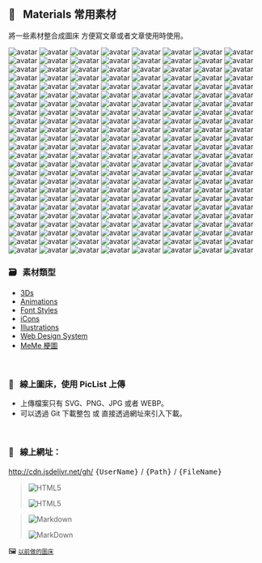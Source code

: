                               
## :art: &nbsp; Materials 常用素材
  將一些素材整合成圖床         方便寫文章或者文章使用時使用。

<img src="https://api.dicebear.com/6.x/lorelei/svg?seed=Nicholas&randomizeIds=true&backgroundType=gradientLinear,solid&backgroundColor=7a7427,5e580b,d21f2b,ff636f,transparent&backgroundRotation=-276&translateX=17&translateY=3&rotate=175&scale=78&radius=4&size=88" alt="avatar"/>  <img src="https://api.dicebear.com/6.x/lorelei/svg?seed=Nella&randomizeIds=true&backgroundType=gradientLinear,solid&backgroundColor=2c9e4f,006e1f,ee8573,ffaa98,transparent&backgroundRotation=34&translateX=-10&translateY=15&rotate=89&scale=159&radius=4&size=88" alt="avatar"/>  <img src="https://api.dicebear.com/6.x/lorelei/svg?seed=Gregorio&randomizeIds=true&backgroundType=gradientLinear,solid&backgroundColor=103c4a,305c6a,9ba49a,848d83,transparent&backgroundRotation=35&translateX=-7&translateY=-12&rotate=325&scale=133&radius=4&size=88" alt="avatar"/>  <img src="https://api.dicebear.com/6.x/lorelei/svg?seed=Harsh&randomizeIds=true&backgroundType=gradientLinear,solid&backgroundColor=ffc6ac,ce957b,eb2563,ee2866,transparent&backgroundRotation=335&translateX=13&translateY=-7&rotate=267&scale=138&radius=4&size=88" alt="avatar"/>  <img src="https://api.dicebear.com/6.x/lorelei/svg?seed=Sandro&randomizeIds=true&backgroundType=gradientLinear,solid&backgroundColor=4a39d7,4c3bd9,95e14f,a0ec5a,transparent&backgroundRotation=152&translateX=17&translateY=-15&rotate=90&scale=125&radius=4&size=88" alt="avatar"/>  <img src="https://api.dicebear.com/6.x/lorelei/svg?seed=Ivan&randomizeIds=true&backgroundType=gradientLinear,solid&backgroundColor=9ce3ba,8dd4ab,b7c994,879964,transparent&backgroundRotation=-100&translateX=15&translateY=5&rotate=256&scale=176&radius=4&size=88" alt="avatar"/>  <img src="https://api.dicebear.com/6.x/lorelei/svg?seed=Becky&randomizeIds=true&backgroundType=gradientLinear,solid&backgroundColor=e45047,ff8980,81dcaa,9af5c3,transparent&backgroundRotation=126&translateX=8&translateY=-5&rotate=68&scale=151&radius=4&size=88" alt="avatar"/>  <img src="https://api.dicebear.com/6.x/lorelei/svg?seed=Becky&randomizeIds=true&backgroundType=gradientLinear,solid&backgroundColor=e0d0ac,fffff2,3033b7,00007f,transparent&backgroundRotation=-306&translateX=7&translateY=-21&rotate=204&scale=189&radius=4&size=88" alt="avatar"/>  <img src="https://api.dicebear.com/6.x/lorelei/svg?seed=Colleen&randomizeIds=true&backgroundType=gradientLinear,solid&backgroundColor=3bd0fa,19aed8,21e9c7,3affe0,transparent&backgroundRotation=107&translateX=16&translateY=16&rotate=255&scale=108&radius=4&size=88" alt="avatar"/>  <img src="https://api.dicebear.com/6.x/lorelei/svg?seed=Ece&randomizeIds=true&backgroundType=gradientLinear,solid&backgroundColor=28932d,1e8923,8325b8,b153e6,transparent&backgroundRotation=-233&translateX=10&translateY=-22&rotate=101&scale=154&radius=4&size=88" alt="avatar"/>  <img src="https://api.dicebear.com/6.x/lorelei/svg?seed=Paul-Gerhard&randomizeIds=true&backgroundType=gradientLinear,solid&backgroundColor=7401a2,921fc0,8225ce,b457ff,transparent&backgroundRotation=214&translateX=13&translateY=20&rotate=295&scale=72&radius=4&size=88" alt="avatar"/>  <img src="https://api.dicebear.com/6.x/lorelei/svg?seed=Rasmus&randomizeIds=true&backgroundType=gradientLinear,solid&backgroundColor=972d5b,d66c9a,f22a83,e51d76,transparent&backgroundRotation=-132&translateX=-2&translateY=-6&rotate=210&scale=139&radius=4&size=88" alt="avatar"/>  <img src="https://api.dicebear.com/6.x/lorelei/svg?seed=Ester&randomizeIds=true&backgroundType=gradientLinear,solid&backgroundColor=21bea0,3fdcbe,a376fb,d0a3ff,transparent&backgroundRotation=331&translateX=-19&translateY=-3&rotate=347&scale=73&radius=4&size=88" alt="avatar"/>  <img src="https://api.dicebear.com/6.x/lorelei/svg?seed=Jairo&randomizeIds=true&backgroundType=gradientLinear,solid&backgroundColor=e3068e,d80083,259eee,3db6ff,transparent&backgroundRotation=54&translateX=16&translateY=12&rotate=283&scale=186&radius=4&size=88" alt="avatar"/>  <img src="https://api.dicebear.com/6.x/lorelei/svg?seed=آوین&randomizeIds=true&backgroundType=gradientLinear,solid&backgroundColor=7ee6c9,b3fffe,cafcb3,93c57c,transparent&backgroundRotation=-258&translateX=15&translateY=-16&rotate=176&scale=146&radius=4&size=88" alt="avatar"/>  <img src="https://api.dicebear.com/6.x/lorelei/svg?seed=Tony&randomizeIds=true&backgroundType=gradientLinear,solid&backgroundColor=180e50,010039,54361f,6e5039,transparent&backgroundRotation=-107&translateX=-11&translateY=14&rotate=334&scale=155&radius=4&size=88" alt="avatar"/>  <img src="https://api.dicebear.com/6.x/lorelei/svg?seed=Sandro&randomizeIds=true&backgroundType=gradientLinear,solid&backgroundColor=b8e6e0,f6ffff,45eeec,13bcba,transparent&backgroundRotation=86&translateX=-4&translateY=-5&rotate=188&scale=122&radius=4&size=88" alt="avatar"/>  <img src="https://api.dicebear.com/6.x/lorelei/svg?seed=Claudilene&randomizeIds=true&backgroundType=gradientLinear,solid&backgroundColor=219d17,4eca44,5c297c,824fa2,transparent&backgroundRotation=297&translateX=12&translateY=-18&rotate=150&scale=92&radius=4&size=88" alt="avatar"/>  <img src="https://api.dicebear.com/6.x/lorelei/svg?seed=Martin&randomizeIds=true&backgroundType=gradientLinear,solid&backgroundColor=89bfed,c6fcff,a6705e,ca9482,transparent&backgroundRotation=-330&translateX=21&translateY=-17&rotate=283&scale=171&radius=4&size=88" alt="avatar"/>  <img src="https://api.dicebear.com/6.x/lorelei/svg?seed=Lorena&randomizeIds=true&backgroundType=gradientLinear,solid&backgroundColor=18aa17,17a916,5e96f2,9cd4ff,transparent&backgroundRotation=-198&translateX=20&translateY=-12&rotate=247&scale=95&radius=4&size=88" alt="avatar"/>  <img src="https://api.dicebear.com/6.x/lorelei/svg?seed=Ivan&randomizeIds=true&backgroundType=gradientLinear,solid&backgroundColor=e0dead,eeecbb,8820ae,720a98,transparent&backgroundRotation=141&translateX=-22&translateY=-3&rotate=319&scale=83&radius=4&size=88" alt="avatar"/>  <img src="https://api.dicebear.com/6.x/lorelei/svg?seed=Marvin&randomizeIds=true&backgroundType=gradientLinear,solid&backgroundColor=2b43b5,172fa1,7b19ab,b856e8,transparent&backgroundRotation=302&translateX=19&translateY=-11&rotate=140&scale=62&radius=4&size=88" alt="avatar"/>  <img src="https://api.dicebear.com/6.x/lorelei/svg?seed=Luna&randomizeIds=true&backgroundType=gradientLinear,solid&backgroundColor=8565ca,ae8ef3,647b9c,445b7c,transparent&backgroundRotation=127&translateX=0&translateY=4&rotate=152&scale=190&radius=4&size=88" alt="avatar"/>  <img src="https://api.dicebear.com/6.x/lorelei/svg?seed=Rasmus&randomizeIds=true&backgroundType=gradientLinear,solid&backgroundColor=3934ed,7974ff,41b364,239546,transparent&backgroundRotation=255&translateX=-5&translateY=-7&rotate=75&scale=166&radius=4&size=88" alt="avatar"/>  <img src="https://api.dicebear.com/6.x/personas/svg?seed=Sarah&randomizeIds=true&backgroundType=gradientLinear,solid&backgroundColor=85ae6a,5e8743,332533,4e404e,transparent&backgroundRotation=-249&translateX=10&translateY=8&rotate=159&scale=154&radius=4&size=88" alt="avatar"/>  <img src="https://api.dicebear.com/6.x/personas/svg?seed=Noelia&randomizeIds=true&backgroundType=gradientLinear,solid&backgroundColor=7ebb58,adea87,62e41e,b1ff6d,transparent&backgroundRotation=-34&translateX=-10&translateY=15&rotate=270&scale=96&radius=4&size=88" alt="avatar"/>  <img src="https://api.dicebear.com/6.x/personas/svg?seed=Arvin&randomizeIds=true&backgroundType=gradientLinear,solid&backgroundColor=9dc6ca,7ba4a8,6b3d59,855773,transparent&backgroundRotation=346&translateX=-8&translateY=-8&rotate=320&scale=178&radius=4&size=88" alt="avatar"/>  <img src="https://api.dicebear.com/6.x/personas/svg?seed=Martin&randomizeIds=true&backgroundType=gradientLinear,solid&backgroundColor=de2695,ff6bda,1540f4,4e79ff,transparent&backgroundRotation=-160&translateX=-4&translateY=10&rotate=68&scale=134&radius=4&size=88" alt="avatar"/>  <img src="https://api.dicebear.com/6.x/personas/svg?seed=Becky&randomizeIds=true&backgroundType=gradientLinear,solid&backgroundColor=d593c4,d896c7,879794,bfcfcc,transparent&backgroundRotation=310&translateX=18&translateY=-5&rotate=305&scale=132&radius=4&size=88" alt="avatar"/>  <img src="https://api.dicebear.com/6.x/personas/svg?seed=Ömür&randomizeIds=true&backgroundType=gradientLinear,solid&backgroundColor=669727,adde6e,720e79,7a1681,transparent&backgroundRotation=-149&translateX=10&translateY=-22&rotate=314&scale=166&radius=4&size=88" alt="avatar"/>  <img src="https://api.dicebear.com/6.x/personas/svg?seed=Claudilene&randomizeIds=true&backgroundType=gradientLinear,solid&backgroundColor=6e6324,655a1b,59906d,71a885,transparent&backgroundRotation=33&translateX=15&translateY=-12&rotate=291&scale=96&radius=4&size=88" alt="avatar"/>  <img src="https://api.dicebear.com/6.x/personas/svg?seed=Jimi&randomizeIds=true&backgroundType=gradientLinear,solid&backgroundColor=8cc9cc,92cfd2,ec4fcd,b91c9a,transparent&backgroundRotation=35&translateX=-4&translateY=-3&rotate=145&scale=101&radius=4&size=88" alt="avatar"/>  <img src="https://api.dicebear.com/6.x/personas/svg?seed=Robin&randomizeIds=true&backgroundType=gradientLinear,solid&backgroundColor=5ebea1,3e9e81,1fef09,03d300,transparent&backgroundRotation=-203&translateX=6&translateY=18&rotate=180&scale=68&radius=4&size=88" alt="avatar"/>  <img src="https://api.dicebear.com/6.x/personas/svg?seed=آرسین&randomizeIds=true&backgroundType=gradientLinear,solid&backgroundColor=befd6d,ffffb0,9d17eb,e761ff,transparent&backgroundRotation=3&translateX=-13&translateY=4&rotate=246&scale=84&radius=4&size=88" alt="avatar"/>  <img src="https://api.dicebear.com/6.x/personas/svg?seed=Sarah&randomizeIds=true&backgroundType=gradientLinear,solid&backgroundColor=55daad,a8ffff,ed832c,d16710,transparent&backgroundRotation=-294&translateX=-4&translateY=5&rotate=21&scale=174&radius=4&size=88" alt="avatar"/>  <img src="https://api.dicebear.com/6.x/personas/svg?seed=Zlata&randomizeIds=true&backgroundType=gradientLinear,solid&backgroundColor=6011b1,280079,bbe4a1,e5ffcb,transparent&backgroundRotation=-274&translateX=7&translateY=-12&rotate=259&scale=124&radius=4&size=88" alt="avatar"/>  <img src="https://api.dicebear.com/6.x/personas/svg?seed=Jairo&randomizeIds=true&backgroundType=gradientLinear,solid&backgroundColor=5bbeaf,46a99a,6cabe9,3b7ab8,transparent&backgroundRotation=-131&translateX=5&translateY=14&rotate=159&scale=160&radius=4&size=88" alt="avatar"/>  <img src="https://api.dicebear.com/6.x/personas/svg?seed=Dylan&randomizeIds=true&backgroundType=gradientLinear,solid&backgroundColor=776f1a,aba34e,d5cf03,d7d105,transparent&backgroundRotation=93&translateX=-2&translateY=16&rotate=160&scale=61&radius=4&size=88" alt="avatar"/>  <img src="https://api.dicebear.com/6.x/personas/svg?seed=Olga&randomizeIds=true&backgroundType=gradientLinear,solid&backgroundColor=4e0fad,8d4eec,d8fa7f,dfff86,transparent&backgroundRotation=65&translateX=3&translateY=-15&rotate=203&scale=163&radius=4&size=88" alt="avatar"/>  <img src="https://api.dicebear.com/6.x/personas/svg?seed=آوین&randomizeIds=true&backgroundType=gradientLinear,solid&backgroundColor=b6d739,81a204,56b20a,5ab60e,transparent&backgroundRotation=-33&translateX=-12&translateY=21&rotate=328&scale=150&radius=4&size=88" alt="avatar"/>  <img src="https://api.dicebear.com/6.x/personas/svg?seed=Paul-Gerhard&randomizeIds=true&backgroundType=gradientLinear,solid&backgroundColor=a2210b,b83721,2b7740,327e47,transparent&backgroundRotation=240&translateX=-14&translateY=18&rotate=303&scale=151&radius=4&size=88" alt="avatar"/>  <img src="https://api.dicebear.com/6.x/personas/svg?seed=Martin&randomizeIds=true&backgroundType=gradientLinear,solid&backgroundColor=5baf4f,338727,5abaf1,52b2e9,transparent&backgroundRotation=16&translateX=-14&translateY=3&rotate=114&scale=89&radius=4&size=88" alt="avatar"/>  <img src="https://api.dicebear.com/6.x/personas/svg?seed=Lorena&randomizeIds=true&backgroundType=gradientLinear,solid&backgroundColor=c9d696,e3f0b0,7a3706,ce8b5a,transparent&backgroundRotation=-90&translateX=-1&translateY=-22&rotate=196&scale=110&radius=4&size=88" alt="avatar"/>  <img src="https://api.dicebear.com/6.x/personas/svg?seed=آوین&randomizeIds=true&backgroundType=gradientLinear,solid&backgroundColor=48414f,7a7381,564c05,372d00,transparent&backgroundRotation=-203&translateX=11&translateY=-3&rotate=161&scale=82&radius=4&size=88" alt="avatar"/>  <img src="https://api.dicebear.com/6.x/personas/svg?seed=Olga&randomizeIds=true&backgroundType=gradientLinear,solid&backgroundColor=b79da4,d8bec5,b260ff,9543e2,transparent&backgroundRotation=-360&translateX=1&translateY=-6&rotate=333&scale=71&radius=4&size=88" alt="avatar"/>  <img src="https://api.dicebear.com/6.x/personas/svg?seed=Sarah&randomizeIds=true&backgroundType=gradientLinear,solid&backgroundColor=f2b020,ffff72,dc1636,ff6484,transparent&backgroundRotation=137&translateX=21&translateY=3&rotate=353&scale=143&radius=4&size=88" alt="avatar"/>  <img src="https://api.dicebear.com/6.x/personas/svg?seed=Lucia&randomizeIds=true&backgroundType=gradientLinear,solid&backgroundColor=72fa51,73fb52,63aa52,73ba62,transparent&backgroundRotation=276&translateX=-12&translateY=-14&rotate=247&scale=171&radius=4&size=88" alt="avatar"/>  <img src="https://api.dicebear.com/6.x/personas/svg?seed=Lorena&randomizeIds=true&backgroundType=gradientLinear,solid&backgroundColor=7e3ac8,9955e3,169c0c,3bc131,transparent&backgroundRotation=-242&translateX=-7&translateY=-6&rotate=92&scale=117&radius=4&size=88" alt="avatar"/>  <img src="https://api.dicebear.com/6.x/pixel-art-neutral/svg?seed=Amelia&randomizeIds=true&backgroundType=gradientLinear,solid&backgroundColor=d00e21,ac0000,b501fe,8800d1,transparent&backgroundRotation=124&translateX=-6&translateY=-17&rotate=132&scale=106&radius=4&size=88" alt="avatar"/>  <img src="https://api.dicebear.com/6.x/pixel-art-neutral/svg?seed=Zlata&randomizeIds=true&backgroundType=gradientLinear,solid&backgroundColor=f33d47,ca141e,aeadb3,7b7a80,transparent&backgroundRotation=-80&translateX=21&translateY=-11&rotate=329&scale=75&radius=4&size=88" alt="avatar"/>  <img src="https://api.dicebear.com/6.x/pixel-art-neutral/svg?seed=Robin&randomizeIds=true&backgroundType=gradientLinear,solid&backgroundColor=874119,d9936b,62faba,6bffc3,transparent&backgroundRotation=-120&translateX=-17&translateY=-9&rotate=219&scale=133&radius=4&size=88" alt="avatar"/>  <img src="https://api.dicebear.com/6.x/pixel-art-neutral/svg?seed=Milla&randomizeIds=true&backgroundType=gradientLinear,solid&backgroundColor=3e3917,8f8a68,e517db,f92bef,transparent&backgroundRotation=-180&translateX=-2&translateY=-21&rotate=39&scale=82&radius=4&size=88" alt="avatar"/>  <img src="https://api.dicebear.com/6.x/pixel-art-neutral/svg?seed=Ece&randomizeIds=true&backgroundType=gradientLinear,solid&backgroundColor=8741a8,a963ca,e49542,f1a24f,transparent&backgroundRotation=58&translateX=-16&translateY=15&rotate=155&scale=184&radius=4&size=88" alt="avatar"/>  <img src="https://api.dicebear.com/6.x/pixel-art-neutral/svg?seed=Arvin&randomizeIds=true&backgroundType=gradientLinear,solid&backgroundColor=5d4e28,6b5c36,7c45ac,491279,transparent&backgroundRotation=181&translateX=-5&translateY=-3&rotate=241&scale=77&radius=4&size=88" alt="avatar"/>  <img src="https://api.dicebear.com/6.x/pixel-art-neutral/svg?seed=Harsh&randomizeIds=true&backgroundType=gradientLinear,solid&backgroundColor=82a788,bce1c2,e07b12,ffcb62,transparent&backgroundRotation=-206&translateX=-10&translateY=-10&rotate=289&scale=181&radius=4&size=88" alt="avatar"/>  <img src="https://api.dicebear.com/6.x/pixel-art-neutral/svg?seed=Noelia&randomizeIds=true&backgroundType=gradientLinear,solid&backgroundColor=72373e,3f040b,dd02a1,d00094,transparent&backgroundRotation=-254&translateX=-9&translateY=6&rotate=301&scale=107&radius=4&size=88" alt="avatar"/>  <img src="https://api.dicebear.com/6.x/pixel-art-neutral/svg?seed=Penny&randomizeIds=true&backgroundType=gradientLinear,solid&backgroundColor=5b4855,3a2734,57788b,3b5c6f,transparent&backgroundRotation=101&translateX=6&translateY=-4&rotate=306&scale=175&radius=4&size=88" alt="avatar"/>  <img src="https://api.dicebear.com/6.x/pixel-art-neutral/svg?seed=Nicholas&randomizeIds=true&backgroundType=gradientLinear,solid&backgroundColor=1ce429,64ff71,837ebc,d8d3ff,transparent&backgroundRotation=-183&translateX=1&translateY=-14&rotate=244&scale=93&radius=4&size=88" alt="avatar"/>  <img src="https://api.dicebear.com/6.x/pixel-art-neutral/svg?seed=Ursina&randomizeIds=true&backgroundType=gradientLinear,solid&backgroundColor=75ac45,bbf28b,bf4133,ae3022,transparent&backgroundRotation=145&translateX=14&translateY=-21&rotate=4&scale=136&radius=4&size=88" alt="avatar"/>  <img src="https://api.dicebear.com/6.x/pixel-art-neutral/svg?seed=Nina&randomizeIds=true&backgroundType=gradientLinear,solid&backgroundColor=7cc111,8bd020,884145,a65f63,transparent&backgroundRotation=252&translateX=11&translateY=-19&rotate=353&scale=175&radius=4&size=88" alt="avatar"/>  <img src="https://api.dicebear.com/6.x/pixel-art-neutral/svg?seed=Luna&randomizeIds=true&backgroundType=gradientLinear,solid&backgroundColor=5650bc,8d87f3,b2a0f6,9886dc,transparent&backgroundRotation=259&translateX=14&translateY=17&rotate=174&scale=88&radius=4&size=88" alt="avatar"/>  <img src="https://api.dicebear.com/6.x/pixel-art-neutral/svg?seed=آوین&randomizeIds=true&backgroundType=gradientLinear,solid&backgroundColor=b90fe6,c41af1,2cf84e,02ce24,transparent&backgroundRotation=-37&translateX=-19&translateY=-5&rotate=57&scale=190&radius=4&size=88" alt="avatar"/>  <img src="https://api.dicebear.com/6.x/pixel-art-neutral/svg?seed=Finn&randomizeIds=true&backgroundType=gradientLinear,solid&backgroundColor=b3e77c,83b74c,b6377b,e869ad,transparent&backgroundRotation=60&translateX=12&translateY=21&rotate=19&scale=162&radius=4&size=88" alt="avatar"/>  <img src="https://api.dicebear.com/6.x/pixel-art-neutral/svg?seed=Sai&randomizeIds=true&backgroundType=gradientLinear,solid&backgroundColor=2a5b04,2e5f08,40fb4b,68ff73,transparent&backgroundRotation=-107&translateX=11&translateY=18&rotate=301&scale=171&radius=4&size=88" alt="avatar"/>  <img src="https://api.dicebear.com/6.x/pixel-art-neutral/svg?seed=Nicholas&randomizeIds=true&backgroundType=gradientLinear,solid&backgroundColor=a6b2b1,b1bdbc,d3abf7,fff5ff,transparent&backgroundRotation=27&translateX=-11&translateY=19&rotate=345&scale=106&radius=4&size=88" alt="avatar"/>  <img src="https://api.dicebear.com/6.x/pixel-art-neutral/svg?seed=Viljami&randomizeIds=true&backgroundType=gradientLinear,solid&backgroundColor=dc120e,ff403c,39ac7c,57ca9a,transparent&backgroundRotation=91&translateX=-11&translateY=16&rotate=143&scale=189&radius=4&size=88" alt="avatar"/>  <img src="https://api.dicebear.com/6.x/pixel-art-neutral/svg?seed=Salomé&randomizeIds=true&backgroundType=gradientLinear,solid&backgroundColor=b71211,fc5756,cbd6f2,d7e2fe,transparent&backgroundRotation=135&translateX=-12&translateY=10&rotate=350&scale=191&radius=4&size=88" alt="avatar"/>  <img src="https://api.dicebear.com/6.x/pixel-art-neutral/svg?seed=Dylan&randomizeIds=true&backgroundType=gradientLinear,solid&backgroundColor=df9207,d78a00,980b9a,d245d4,transparent&backgroundRotation=-198&translateX=-21&translateY=16&rotate=283&scale=106&radius=4&size=88" alt="avatar"/>  <img src="https://api.dicebear.com/6.x/pixel-art-neutral/svg?seed=Salomé&randomizeIds=true&backgroundType=gradientLinear,solid&backgroundColor=33cf24,009c00,4dc6d3,a4ffff,transparent&backgroundRotation=331&translateX=19&translateY=-17&rotate=312&scale=173&radius=4&size=88" alt="avatar"/>  <img src="https://api.dicebear.com/6.x/pixel-art-neutral/svg?seed=Sandro&randomizeIds=true&backgroundType=gradientLinear,solid&backgroundColor=804cbd,5c2899,6f209d,c071ee,transparent&backgroundRotation=338&translateX=3&translateY=19&rotate=353&scale=176&radius=4&size=88" alt="avatar"/>  <img src="https://api.dicebear.com/6.x/pixel-art-neutral/svg?seed=Luna&randomizeIds=true&backgroundType=gradientLinear,solid&backgroundColor=730df3,4800c8,335453,2c4d4c,transparent&backgroundRotation=-223&translateX=-14&translateY=7&rotate=357&scale=181&radius=4&size=88" alt="avatar"/>  <img src="https://api.dicebear.com/6.x/pixel-art-neutral/svg?seed=Jimi&randomizeIds=true&backgroundType=gradientLinear,solid&backgroundColor=586de4,6378ef,35a97d,6bdfb3,transparent&backgroundRotation=251&translateX=11&translateY=0&rotate=193&scale=70&radius=4&size=88" alt="avatar"/>  <img src="https://api.dicebear.com/6.x/personas/svg?seed=Grimaldo&randomizeIds=true&backgroundType=gradientLinear,solid&backgroundColor=c14d53,dd696f,cbd7f3,feffff,transparent&backgroundRotation=185&translateX=-9&translateY=-1&rotate=283&scale=92&radius=4&size=88" alt="avatar"/>  <img src="https://api.dicebear.com/6.x/personas/svg?seed=Ester&randomizeIds=true&backgroundType=gradientLinear,solid&backgroundColor=644829,b29677,e1a65f,fff1aa,transparent&backgroundRotation=102&translateX=-5&translateY=-10&rotate=106&scale=93&radius=4&size=88" alt="avatar"/>  <img src="https://api.dicebear.com/6.x/personas/svg?seed=Robin&randomizeIds=true&backgroundType=gradientLinear,solid&backgroundColor=3f25ed,957bff,864d14,a86f36,transparent&backgroundRotation=236&translateX=-16&translateY=6&rotate=353&scale=107&radius=4&size=88" alt="avatar"/>  <img src="https://api.dicebear.com/6.x/personas/svg?seed=Sandro&randomizeIds=true&backgroundType=gradientLinear,solid&backgroundColor=e2d25b,ebdb64,5ac2c1,2a9291,transparent&backgroundRotation=266&translateX=10&translateY=1&rotate=246&scale=115&radius=4&size=88" alt="avatar"/>  <img src="https://api.dicebear.com/6.x/personas/svg?seed=Harsh&randomizeIds=true&backgroundType=gradientLinear,solid&backgroundColor=89b253,bde687,4dc3cd,45bbc5,transparent&backgroundRotation=-86&translateX=7&translateY=2&rotate=106&scale=170&radius=4&size=88" alt="avatar"/>  <img src="https://api.dicebear.com/6.x/personas/svg?seed=Martin&randomizeIds=true&backgroundType=gradientLinear,solid&backgroundColor=dafa98,e2ffa0,c7e06e,cbe472,transparent&backgroundRotation=-245&translateX=-20&translateY=-14&rotate=294&scale=139&radius=4&size=88" alt="avatar"/>  <img src="https://api.dicebear.com/6.x/personas/svg?seed=Sai&randomizeIds=true&backgroundType=gradientLinear,solid&backgroundColor=edec4d,bdbc1d,b2e401,e1ff30,transparent&backgroundRotation=94&translateX=-7&translateY=-19&rotate=37&scale=141&radius=4&size=88" alt="avatar"/>  <img src="https://api.dicebear.com/6.x/personas/svg?seed=Gregorio&randomizeIds=true&backgroundType=gradientLinear,solid&backgroundColor=c5ed44,fbff7a,e43969,ff6b9b,transparent&backgroundRotation=-172&translateX=-16&translateY=-11&rotate=335&scale=164&radius=4&size=88" alt="avatar"/>  <img src="https://api.dicebear.com/6.x/personas/svg?seed=Ömür&randomizeIds=true&backgroundType=gradientLinear,solid&backgroundColor=b58329,865400,4a738f,2a536f,transparent&backgroundRotation=-276&translateX=-21&translateY=-13&rotate=311&scale=168&radius=4&size=88" alt="avatar"/>  <img src="https://api.dicebear.com/6.x/personas/svg?seed=آوین&randomizeIds=true&backgroundType=gradientLinear,solid&backgroundColor=cb3bb7,b727a3,e9db29,eee02e,transparent&backgroundRotation=316&translateX=-2&translateY=-10&rotate=160&scale=102&radius=4&size=88" alt="avatar"/>  <img src="https://api.dicebear.com/6.x/personas/svg?seed=Sai&randomizeIds=true&backgroundType=gradientLinear,solid&backgroundColor=9677a6,9879a8,e63faf,ff75e5,transparent&backgroundRotation=-226&translateX=16&translateY=21&rotate=16&scale=163&radius=4&size=88" alt="avatar"/>  <img src="https://api.dicebear.com/6.x/personas/svg?seed=Rasmus&randomizeIds=true&backgroundType=gradientLinear,solid&backgroundColor=41c0e4,1695b9,57761e,809f47,transparent&backgroundRotation=-251&translateX=21&translateY=8&rotate=345&scale=174&radius=4&size=88" alt="avatar"/>  <img src="https://api.dicebear.com/6.x/personas/svg?seed=Grimaldo&randomizeIds=true&backgroundType=gradientLinear,solid&backgroundColor=867eab,8c84b1,ce94f6,9f65c7,transparent&backgroundRotation=-346&translateX=-6&translateY=17&rotate=355&scale=105&radius=4&size=88" alt="avatar"/>  <img src="https://api.dicebear.com/6.x/personas/svg?seed=Salomé&randomizeIds=true&backgroundType=gradientLinear,solid&backgroundColor=462e92,563ea2,d739f5,ff73ff,transparent&backgroundRotation=108&translateX=19&translateY=9&rotate=262&scale=70&radius=4&size=88" alt="avatar"/>  <img src="https://api.dicebear.com/6.x/personas/svg?seed=Ester&randomizeIds=true&backgroundType=gradientLinear,solid&backgroundColor=5ef4ca,9cffff,68b03e,aef684,transparent&backgroundRotation=-160&translateX=16&translateY=4&rotate=166&scale=89&radius=4&size=88" alt="avatar"/>  <img src="https://api.dicebear.com/6.x/personas/svg?seed=Claudilene&randomizeIds=true&backgroundType=gradientLinear,solid&backgroundColor=aed4a4,a6cc9c,415dc8,0e2a95,transparent&backgroundRotation=-11&translateX=-1&translateY=-12&rotate=51&scale=87&radius=4&size=88" alt="avatar"/>  <img src="https://api.dicebear.com/6.x/personas/svg?seed=Ursina&randomizeIds=true&backgroundType=gradientLinear,solid&backgroundColor=75162a,4b0000,a9a206,f9f256,transparent&backgroundRotation=37&translateX=19&translateY=2&rotate=357&scale=133&radius=4&size=88" alt="avatar"/>  <img src="https://api.dicebear.com/6.x/personas/svg?seed=Becky&randomizeIds=true&backgroundType=gradientLinear,solid&backgroundColor=3b3321,140c00,62f9bc,38cf92,transparent&backgroundRotation=-81&translateX=6&translateY=-22&rotate=174&scale=137&radius=4&size=88" alt="avatar"/>  <img src="https://api.dicebear.com/6.x/personas/svg?seed=آوین&randomizeIds=true&backgroundType=gradientLinear,solid&backgroundColor=a1752d,9c7028,e751a6,ff83d8,transparent&backgroundRotation=38&translateX=14&translateY=-10&rotate=154&scale=127&radius=4&size=88" alt="avatar"/>  <img src="https://api.dicebear.com/6.x/personas/svg?seed=Ivan&randomizeIds=true&backgroundType=gradientLinear,solid&backgroundColor=2a8889,79d7d8,e6404b,ed4752,transparent&backgroundRotation=-207&translateX=-17&translateY=-2&rotate=64&scale=86&radius=4&size=88" alt="avatar"/>  <img src="https://api.dicebear.com/6.x/personas/svg?seed=Nicholas&randomizeIds=true&backgroundType=gradientLinear,solid&backgroundColor=340660,21004d,33f16f,46ff82,transparent&backgroundRotation=-302&translateX=3&translateY=15&rotate=286&scale=148&radius=4&size=88" alt="avatar"/>  <img src="https://api.dicebear.com/6.x/personas/svg?seed=Zlata&randomizeIds=true&backgroundType=gradientLinear,solid&backgroundColor=b6484f,e3757c,27a026,31aa30,transparent&backgroundRotation=327&translateX=17&translateY=18&rotate=203&scale=121&radius=4&size=88" alt="avatar"/>  <img src="https://api.dicebear.com/6.x/personas/svg?seed=Nicholas&randomizeIds=true&backgroundType=gradientLinear,solid&backgroundColor=72469d,bc90e7,6f45f7,7a50ff,transparent&backgroundRotation=6&translateX=-11&translateY=2&rotate=47&scale=84&radius=4&size=88" alt="avatar"/>  <img src="https://api.dicebear.com/6.x/personas/svg?seed=Nicholas&randomizeIds=true&backgroundType=gradientLinear,solid&backgroundColor=5a6891,9caad3,5dff4b,47e935,transparent&backgroundRotation=115&translateX=-18&translateY=10&rotate=41&scale=72&radius=4&size=88" alt="avatar"/>  <img src="https://api.dicebear.com/6.x/shapes/svg?seed=Ursina&randomizeIds=true&backgroundType=gradientLinear,solid&backgroundColor=4a3aa0,8575db,883fb9,530a84,transparent&backgroundRotation=133&translateX=12&translateY=5&rotate=23&scale=198&radius=4&size=88" alt="avatar"/>  <img src="https://api.dicebear.com/6.x/shapes/svg?seed=آوین&randomizeIds=true&backgroundType=gradientLinear,solid&backgroundColor=7fce88,58a761,660189,730e96,transparent&backgroundRotation=-336&translateX=20&translateY=14&rotate=94&scale=69&radius=4&size=88" alt="avatar"/>  <img src="https://api.dicebear.com/6.x/shapes/svg?seed=Martin&randomizeIds=true&backgroundType=gradientLinear,solid&backgroundColor=12d66a,26ea7e,d70563,b40040,transparent&backgroundRotation=266&translateX=16&translateY=18&rotate=187&scale=190&radius=4&size=88" alt="avatar"/>  <img src="https://api.dicebear.com/6.x/shapes/svg?seed=Sarah&randomizeIds=true&backgroundType=gradientLinear,solid&backgroundColor=ddbe43,b19217,997c49,c8ab78,transparent&backgroundRotation=-309&translateX=16&translateY=-2&rotate=201&scale=184&radius=4&size=88" alt="avatar"/>  <img src="https://api.dicebear.com/6.x/shapes/svg?seed=Sarah&randomizeIds=true&backgroundType=gradientLinear,solid&backgroundColor=779a49,729544,9f235d,790037,transparent&backgroundRotation=-347&translateX=-2&translateY=8&rotate=271&scale=143&radius=4&size=88" alt="avatar"/>  <img src="https://api.dicebear.com/6.x/shapes/svg?seed=Robin&randomizeIds=true&backgroundType=gradientLinear,solid&backgroundColor=b5a519,b6a61a,11ade9,5efaff,transparent&backgroundRotation=322&translateX=21&translateY=-17&rotate=243&scale=88&radius=4&size=88" alt="avatar"/>  <img src="https://api.dicebear.com/6.x/shapes/svg?seed=Harsh&randomizeIds=true&backgroundType=gradientLinear,solid&backgroundColor=9d2201,700000,674ae1,ae91ff,transparent&backgroundRotation=-5&translateX=-18&translateY=16&rotate=114&scale=72&radius=4&size=88" alt="avatar"/>  <img src="https://api.dicebear.com/6.x/shapes/svg?seed=Ömür&randomizeIds=true&backgroundType=gradientLinear,solid&backgroundColor=52bacc,359daf,547007,809c33,transparent&backgroundRotation=-202&translateX=-17&translateY=0&rotate=291&scale=88&radius=4&size=88" alt="avatar"/>  <img src="https://api.dicebear.com/6.x/shapes/svg?seed=Gregorio&randomizeIds=true&backgroundType=gradientLinear,solid&backgroundColor=39efba,75fff6,1e7eb8,65c5ff,transparent&backgroundRotation=74&translateX=2&translateY=19&rotate=5&scale=80&radius=4&size=88" alt="avatar"/>  <img src="https://api.dicebear.com/6.x/shapes/svg?seed=Lorena&randomizeIds=true&backgroundType=gradientLinear,solid&backgroundColor=77dfc0,a7fff0,b9d5b0,fefff5,transparent&backgroundRotation=-323&translateX=-22&translateY=-19&rotate=29&scale=147&radius=4&size=88" alt="avatar"/>  <img src="https://api.dicebear.com/6.x/shapes/svg?seed=Harsh&randomizeIds=true&backgroundType=gradientLinear,solid&backgroundColor=cc1a06,ff6a56,ac94bb,ebd3fa,transparent&backgroundRotation=0&translateX=19&translateY=2&rotate=295&scale=70&radius=4&size=88" alt="avatar"/>  <img src="https://api.dicebear.com/6.x/shapes/svg?seed=Sean&randomizeIds=true&backgroundType=gradientLinear,solid&backgroundColor=3c5cfb,0d2dcc,fbf339,d2ca10,transparent&backgroundRotation=-306&translateX=7&translateY=-2&rotate=236&scale=94&radius=4&size=88" alt="avatar"/>  <img src="https://api.dicebear.com/6.x/shapes/svg?seed=Ece&randomizeIds=true&backgroundType=gradientLinear,solid&backgroundColor=ea010a,ff3f48,7f6fa4,8575aa,transparent&backgroundRotation=-177&translateX=0&translateY=-6&rotate=89&scale=156&radius=4&size=88" alt="avatar"/>  <img src="https://api.dicebear.com/6.x/shapes/svg?seed=Ece&randomizeIds=true&backgroundType=gradientLinear,solid&backgroundColor=7595b1,b4d4f0,3c2328,6e555a,transparent&backgroundRotation=52&translateX=8&translateY=12&rotate=49&scale=99&radius=4&size=88" alt="avatar"/>  <img src="https://api.dicebear.com/6.x/shapes/svg?seed=Lucia&randomizeIds=true&backgroundType=gradientLinear,solid&backgroundColor=4a9a84,70c0aa,b48c86,c19993,transparent&backgroundRotation=-119&translateX=-1&translateY=19&rotate=243&scale=91&radius=4&size=88" alt="avatar"/>  <img src="https://api.dicebear.com/6.x/shapes/svg?seed=Colleen&randomizeIds=true&backgroundType=gradientLinear,solid&backgroundColor=b73121,9a1404,bafa1d,f7ff5a,transparent&backgroundRotation=-212&translateX=-17&translateY=8&rotate=263&scale=63&radius=4&size=88" alt="avatar"/>  <img src="https://api.dicebear.com/6.x/shapes/svg?seed=Ester&randomizeIds=true&backgroundType=gradientLinear,solid&backgroundColor=dfb607,e3ba0b,905681,8e547f,transparent&backgroundRotation=254&translateX=20&translateY=13&rotate=81&scale=133&radius=4&size=88" alt="avatar"/>  <img src="https://api.dicebear.com/6.x/shapes/svg?seed=José&randomizeIds=true&backgroundType=gradientLinear,solid&backgroundColor=d4b244,a28012,4d956b,9ae2b8,transparent&backgroundRotation=82&translateX=-20&translateY=20&rotate=84&scale=186&radius=4&size=88" alt="avatar"/>  <img src="https://api.dicebear.com/6.x/shapes/svg?seed=Sandro&randomizeIds=true&backgroundType=gradientLinear,solid&backgroundColor=dc7422,ff9947,e1f4c8,fffff8,transparent&backgroundRotation=79&translateX=4&translateY=-7&rotate=242&scale=88&radius=4&size=88" alt="avatar"/>  <img src="https://api.dicebear.com/6.x/shapes/svg?seed=Viljami&randomizeIds=true&backgroundType=gradientLinear,solid&backgroundColor=d60d58,ff59a4,6afb4e,34c518,transparent&backgroundRotation=-163&translateX=-8&translateY=-11&rotate=259&scale=164&radius=4&size=88" alt="avatar"/>  <img src="https://api.dicebear.com/6.x/shapes/svg?seed=Harsh&randomizeIds=true&backgroundType=gradientLinear,solid&backgroundColor=10597a,1f6889,21b6ed,24b9f0,transparent&backgroundRotation=326&translateX=-7&translateY=18&rotate=240&scale=95&radius=4&size=88" alt="avatar"/>  <img src="https://api.dicebear.com/6.x/shapes/svg?seed=Gregorio&randomizeIds=true&backgroundType=gradientLinear,solid&backgroundColor=92e0a7,6dbb82,c90a4f,b10037,transparent&backgroundRotation=6&translateX=20&translateY=-11&rotate=28&scale=69&radius=4&size=88" alt="avatar"/>  <img src="https://api.dicebear.com/6.x/shapes/svg?seed=Salomé&randomizeIds=true&backgroundType=gradientLinear,solid&backgroundColor=975e42,af765a,2c5dfe,3c6dff,transparent&backgroundRotation=-58&translateX=-15&translateY=8&rotate=351&scale=167&radius=4&size=88" alt="avatar"/>  <img src="https://api.dicebear.com/6.x/shapes/svg?seed=José&randomizeIds=true&backgroundType=gradientLinear,solid&backgroundColor=ada74f,8d872f,485142,586152,transparent&backgroundRotation=218&translateX=-21&translateY=-18&rotate=130&scale=183&radius=4&size=88" alt="avatar"/>  <img src="https://api.dicebear.com/6.x/pixel-art-neutral/svg?seed=Finn&randomizeIds=true&backgroundType=gradientLinear,solid&backgroundColor=380388,3d088d,86a895,dafce9,transparent&backgroundRotation=63&translateX=7&translateY=-7&rotate=95&scale=162&radius=4&size=88" alt="avatar"/>  <img src="https://api.dicebear.com/6.x/pixel-art-neutral/svg?seed=Robin&randomizeIds=true&backgroundType=gradientLinear,solid&backgroundColor=b4ae27,918b04,e697e9,ffbbff,transparent&backgroundRotation=-292&translateX=-12&translateY=13&rotate=340&scale=190&radius=4&size=88" alt="avatar"/>  <img src="https://api.dicebear.com/6.x/pixel-art-neutral/svg?seed=Nella&randomizeIds=true&backgroundType=gradientLinear,solid&backgroundColor=3bb0c8,037890,af42d1,f78aff,transparent&backgroundRotation=-345&translateX=-20&translateY=-22&rotate=237&scale=109&radius=4&size=88" alt="avatar"/>  <img src="https://api.dicebear.com/6.x/pixel-art-neutral/svg?seed=Mila&randomizeIds=true&backgroundType=gradientLinear,solid&backgroundColor=9baa3a,bbca5a,8922e1,7a13d2,transparent&backgroundRotation=-163&translateX=-2&translateY=-10&rotate=316&scale=63&radius=4&size=88" alt="avatar"/>  <img src="https://api.dicebear.com/6.x/pixel-art-neutral/svg?seed=Arvin&randomizeIds=true&backgroundType=gradientLinear,solid&backgroundColor=6c6fec,8b8eff,39a4da,39a4da,transparent&backgroundRotation=179&translateX=-17&translateY=-2&rotate=178&scale=137&radius=4&size=88" alt="avatar"/>  <img src="https://api.dicebear.com/6.x/pixel-art-neutral/svg?seed=Sarah&randomizeIds=true&backgroundType=gradientLinear,solid&backgroundColor=460a8e,6024a8,5c9233,3d7314,transparent&backgroundRotation=250&translateX=-1&translateY=-1&rotate=228&scale=116&radius=4&size=88" alt="avatar"/>  <img src="https://api.dicebear.com/6.x/pixel-art-neutral/svg?seed=Arvin&randomizeIds=true&backgroundType=gradientLinear,solid&backgroundColor=f39184,e48275,1af40a,40ff30,transparent&backgroundRotation=243&translateX=-10&translateY=15&rotate=120&scale=65&radius=4&size=88" alt="avatar"/>  <img src="https://api.dicebear.com/6.x/pixel-art-neutral/svg?seed=Robin&randomizeIds=true&backgroundType=gradientLinear,solid&backgroundColor=be912a,c49730,5d20a2,46098b,transparent&backgroundRotation=-140&translateX=21&translateY=-3&rotate=173&scale=166&radius=4&size=88" alt="avatar"/>  <img src="https://api.dicebear.com/6.x/pixel-art-neutral/svg?seed=Paul-Gerhard&randomizeIds=true&backgroundType=gradientLinear,solid&backgroundColor=31206e,030040,cf5c84,cc5981,transparent&backgroundRotation=-85&translateX=-10&translateY=-6&rotate=0&scale=139&radius=4&size=88" alt="avatar"/>  <img src="https://api.dicebear.com/6.x/pixel-art-neutral/svg?seed=Sandro&randomizeIds=true&backgroundType=gradientLinear,solid&backgroundColor=38c1ef,68f1ff,c25c05,c7610a,transparent&backgroundRotation=180&translateX=17&translateY=19&rotate=290&scale=189&radius=4&size=88" alt="avatar"/>  <img src="https://api.dicebear.com/6.x/pixel-art-neutral/svg?seed=Tony&randomizeIds=true&backgroundType=gradientLinear,solid&backgroundColor=91e572,abff8c,609892,8ac2bc,transparent&backgroundRotation=-80&translateX=6&translateY=13&rotate=341&scale=126&radius=4&size=88" alt="avatar"/>  <img src="https://api.dicebear.com/6.x/pixel-art-neutral/svg?seed=Lucia&randomizeIds=true&backgroundType=gradientLinear,solid&backgroundColor=c62cdf,e147fa,145784,63a6d3,transparent&backgroundRotation=-327&translateX=4&translateY=-21&rotate=8&scale=138&radius=4&size=88" alt="avatar"/>  <img src="https://api.dicebear.com/6.x/pixel-art-neutral/svg?seed=Mila&randomizeIds=true&backgroundType=gradientLinear,solid&backgroundColor=a2ecbe,cfffeb,706f97,6c6b93,transparent&backgroundRotation=-18&translateX=5&translateY=5&rotate=218&scale=110&radius=4&size=88" alt="avatar"/>  <img src="https://api.dicebear.com/6.x/pixel-art-neutral/svg?seed=Ömür&randomizeIds=true&backgroundType=gradientLinear,solid&backgroundColor=1c4be2,2352e9,550df5,944cff,transparent&backgroundRotation=214&translateX=8&translateY=-22&rotate=125&scale=100&radius=4&size=88" alt="avatar"/>  <img src="https://api.dicebear.com/6.x/pixel-art-neutral/svg?seed=Claudilene&randomizeIds=true&backgroundType=gradientLinear,solid&backgroundColor=3c7b91,26657b,65afa9,39837d,transparent&backgroundRotation=-282&translateX=-9&translateY=-12&rotate=354&scale=128&radius=4&size=88" alt="avatar"/>  <img src="https://api.dicebear.com/6.x/pixel-art-neutral/svg?seed=Grimaldo&randomizeIds=true&backgroundType=gradientLinear,solid&backgroundColor=6ec7c9,62bbbd,f36c03,ff9b32,transparent&backgroundRotation=-321&translateX=13&translateY=-10&rotate=236&scale=133&radius=4&size=88" alt="avatar"/>  <img src="https://api.dicebear.com/6.x/pixel-art-neutral/svg?seed=Sarah&randomizeIds=true&backgroundType=gradientLinear,solid&backgroundColor=1e113b,71648e,f3d959,d6bc3c,transparent&backgroundRotation=-29&translateX=-14&translateY=16&rotate=90&scale=183&radius=4&size=88" alt="avatar"/>  <img src="https://api.dicebear.com/6.x/pixel-art-neutral/svg?seed=Claudilene&randomizeIds=true&backgroundType=gradientLinear,solid&backgroundColor=99cb5e,e8ffad,a7b547,9caa3c,transparent&backgroundRotation=-239&translateX=-21&translateY=-16&rotate=21&scale=178&radius=4&size=88" alt="avatar"/>  <img src="https://api.dicebear.com/6.x/pixel-art-neutral/svg?seed=Milla&randomizeIds=true&backgroundType=gradientLinear,solid&backgroundColor=6eb526,b9ff71,ae1727,ec5565,transparent&backgroundRotation=325&translateX=-10&translateY=-7&rotate=169&scale=111&radius=4&size=88" alt="avatar"/>  <img src="https://api.dicebear.com/6.x/pixel-art-neutral/svg?seed=Nina&randomizeIds=true&backgroundType=gradientLinear,solid&backgroundColor=e165b1,c94d99,2f68d1,5790f9,transparent&backgroundRotation=124&translateX=-11&translateY=-20&rotate=167&scale=195&radius=4&size=88" alt="avatar"/>  <img src="https://api.dicebear.com/6.x/pixel-art-neutral/svg?seed=Sarah&randomizeIds=true&backgroundType=gradientLinear,solid&backgroundColor=a22ae3,9f27e0,ecc7b7,fffff4,transparent&backgroundRotation=326&translateX=-8&translateY=12&rotate=35&scale=159&radius=4&size=88" alt="avatar"/>  <img src="https://api.dicebear.com/6.x/pixel-art-neutral/svg?seed=Noelia&randomizeIds=true&backgroundType=gradientLinear,solid&backgroundColor=aa129e,840078,72c071,449243,transparent&backgroundRotation=-133&translateX=16&translateY=-8&rotate=4&scale=172&radius=4&size=88" alt="avatar"/>  <img src="https://api.dicebear.com/6.x/pixel-art-neutral/svg?seed=Harsh&randomizeIds=true&backgroundType=gradientLinear,solid&backgroundColor=835ea1,8b66a9,9bb31d,6d8500,transparent&backgroundRotation=183&translateX=-14&translateY=-2&rotate=34&scale=140&radius=4&size=88" alt="avatar"/>  <img src="https://api.dicebear.com/6.x/pixel-art-neutral/svg?seed=Colleen&randomizeIds=true&backgroundType=gradientLinear,solid&backgroundColor=9cada8,9daea9,abe023,e6ff5e,transparent&backgroundRotation=-187&translateX=-9&translateY=14&rotate=259&scale=133&radius=4&size=88" alt="avatar"/>  <img src="https://api.dicebear.com/6.x/shapes/svg?seed=Sarah&randomizeIds=true&backgroundType=gradientLinear,solid&backgroundColor=4abba9,96fff5,3f18c7,4d26d5,transparent&backgroundRotation=29&translateX=10&translateY=-10&rotate=245&scale=90&radius=4&size=88" alt="avatar"/>  <img src="https://api.dicebear.com/6.x/shapes/svg?seed=Jairo&randomizeIds=true&backgroundType=gradientLinear,solid&backgroundColor=6e262d,ab636a,2e1a56,16023e,transparent&backgroundRotation=-238&translateX=1&translateY=-18&rotate=300&scale=88&radius=4&size=88" alt="avatar"/>  <img src="https://api.dicebear.com/6.x/shapes/svg?seed=Ester&randomizeIds=true&backgroundType=gradientLinear,solid&backgroundColor=67d10e,a9ff50,f413fc,ff65ff,transparent&backgroundRotation=79&translateX=15&translateY=10&rotate=165&scale=125&radius=4&size=88" alt="avatar"/>  <img src="https://api.dicebear.com/6.x/shapes/svg?seed=Lucia&randomizeIds=true&backgroundType=gradientLinear,solid&backgroundColor=562107,451000,4c2939,684555,transparent&backgroundRotation=-249&translateX=-19&translateY=-5&rotate=47&scale=100&radius=4&size=88" alt="avatar"/>  <img src="https://api.dicebear.com/6.x/shapes/svg?seed=Dylan&randomizeIds=true&backgroundType=gradientLinear,solid&backgroundColor=1e1b0c,474435,b2ac85,f9f3cc,transparent&backgroundRotation=83&translateX=8&translateY=-9&rotate=339&scale=88&radius=4&size=88" alt="avatar"/>  <img src="https://api.dicebear.com/6.x/shapes/svg?seed=Ece&randomizeIds=true&backgroundType=gradientLinear,solid&backgroundColor=8911f0,6200c9,a18b6a,efd9b8,transparent&backgroundRotation=356&translateX=17&translateY=-13&rotate=242&scale=184&radius=4&size=88" alt="avatar"/>  <img src="https://api.dicebear.com/6.x/shapes/svg?seed=Ömür&randomizeIds=true&backgroundType=gradientLinear,solid&backgroundColor=221fe9,1613dd,c898ad,ffe8fd,transparent&backgroundRotation=-173&translateX=15&translateY=-9&rotate=348&scale=125&radius=4&size=88" alt="avatar"/>  <img src="https://api.dicebear.com/6.x/shapes/svg?seed=Penny&randomizeIds=true&backgroundType=gradientLinear,solid&backgroundColor=d0adf6,edcaff,8bc498,ddffea,transparent&backgroundRotation=-256&translateX=-10&translateY=1&rotate=45&scale=65&radius=4&size=88" alt="avatar"/>  <img src="https://api.dicebear.com/6.x/shapes/svg?seed=Claudilene&randomizeIds=true&backgroundType=gradientLinear,solid&backgroundColor=606628,979d5f,1a901e,45bb49,transparent&backgroundRotation=302&translateX=-17&translateY=-10&rotate=87&scale=110&radius=4&size=88" alt="avatar"/>  <img src="https://api.dicebear.com/6.x/shapes/svg?seed=Rasmus&randomizeIds=true&backgroundType=gradientLinear,solid&backgroundColor=afd449,85aa1f,35f086,58ffa9,transparent&backgroundRotation=43&translateX=6&translateY=1&rotate=315&scale=142&radius=4&size=88" alt="avatar"/>  <img src="https://api.dicebear.com/6.x/shapes/svg?seed=Viljami&randomizeIds=true&backgroundType=gradientLinear,solid&backgroundColor=9d354e,ae465f,b20537,ff5b8d,transparent&backgroundRotation=-253&translateX=-2&translateY=-19&rotate=52&scale=176&radius=4&size=88" alt="avatar"/>  <img src="https://api.dicebear.com/6.x/shapes/svg?seed=Paul-Gerhard&randomizeIds=true&backgroundType=gradientLinear,solid&backgroundColor=8dbb9a,598766,884204,c98345,transparent&backgroundRotation=64&translateX=15&translateY=20&rotate=104&scale=177&radius=4&size=88" alt="avatar"/>  <img src="https://api.dicebear.com/6.x/shapes/svg?seed=Penny&randomizeIds=true&backgroundType=gradientLinear,solid&backgroundColor=79cd74,adffa8,5ed2ef,5fd3f0,transparent&backgroundRotation=-224&translateX=-21&translateY=-7&rotate=181&scale=97&radius=4&size=88" alt="avatar"/>  <img src="https://api.dicebear.com/6.x/shapes/svg?seed=Penny&randomizeIds=true&backgroundType=gradientLinear,solid&backgroundColor=95a538,647407,b87171,ffbdbd,transparent&backgroundRotation=240&translateX=-2&translateY=-12&rotate=66&scale=189&radius=4&size=88" alt="avatar"/>  <img src="https://api.dicebear.com/6.x/shapes/svg?seed=Dobribiy&randomizeIds=true&backgroundType=gradientLinear,solid&backgroundColor=5e2ee3,8d5dff,e37778,cf6364,transparent&backgroundRotation=-264&translateX=-5&translateY=21&rotate=49&scale=113&radius=4&size=88" alt="avatar"/>  <img src="https://api.dicebear.com/6.x/shapes/svg?seed=Tony&randomizeIds=true&backgroundType=gradientLinear,solid&backgroundColor=bbfd4c,b0f241,29378b,172579,transparent&backgroundRotation=-88&translateX=5&translateY=16&rotate=320&scale=127&radius=4&size=88" alt="avatar"/>  <img src="https://api.dicebear.com/6.x/shapes/svg?seed=Sarah&randomizeIds=true&backgroundType=gradientLinear,solid&backgroundColor=6bc505,a4fe3e,9672bc,c09ce6,transparent&backgroundRotation=311&translateX=9&translateY=10&rotate=63&scale=86&radius=4&size=88" alt="avatar"/>  <img src="https://api.dicebear.com/6.x/shapes/svg?seed=José&randomizeIds=true&backgroundType=gradientLinear,solid&backgroundColor=ba9c5c,fbdd9d,d50fae,f731d0,transparent&backgroundRotation=52&translateX=-12&translateY=12&rotate=348&scale=147&radius=4&size=88" alt="avatar"/>  <img src="https://api.dicebear.com/6.x/shapes/svg?seed=Lucia&randomizeIds=true&backgroundType=gradientLinear,solid&backgroundColor=9b120e,b72e2a,de46e1,ac14af,transparent&backgroundRotation=230&translateX=-6&translateY=-1&rotate=55&scale=70&radius=4&size=88" alt="avatar"/>  <img src="https://api.dicebear.com/6.x/shapes/svg?seed=Ursina&randomizeIds=true&backgroundType=gradientLinear,solid&backgroundColor=40da3e,91ff8f,f41d87,d30066,transparent&backgroundRotation=336&translateX=-17&translateY=3&rotate=243&scale=86&radius=4&size=88" alt="avatar"/>  <img src="https://api.dicebear.com/6.x/shapes/svg?seed=Ömür&randomizeIds=true&backgroundType=gradientLinear,solid&backgroundColor=b7f9c8,efffff,57cd09,a6ff58,transparent&backgroundRotation=-258&translateX=-1&translateY=5&rotate=342&scale=123&radius=4&size=88" alt="avatar"/>  <img src="https://api.dicebear.com/6.x/shapes/svg?seed=Dylan&randomizeIds=true&backgroundType=gradientLinear,solid&backgroundColor=b756e9,f493ff,c7d26b,b7c25b,transparent&backgroundRotation=290&translateX=-7&translateY=16&rotate=313&scale=98&radius=4&size=88" alt="avatar"/>  <img src="https://api.dicebear.com/6.x/shapes/svg?seed=Luna&randomizeIds=true&backgroundType=gradientLinear,solid&backgroundColor=9c1fb1,7c0091,978c95,675c65,transparent&backgroundRotation=83&translateX=8&translateY=4&rotate=347&scale=106&radius=4&size=88" alt="avatar"/>  <img src="https://api.dicebear.com/6.x/shapes/svg?seed=Milla&randomizeIds=true&backgroundType=gradientLinear,solid&backgroundColor=d24108,cd3c03,2410f3,6c58ff,transparent&backgroundRotation=283&translateX=-9&translateY=21&rotate=228&scale=171&radius=4&size=88" alt="avatar"/>  <img src="https://api.dicebear.com/6.x/pixel-art/svg?seed=Sarah&randomizeIds=true&backgroundType=gradientLinear,solid&backgroundColor=a2ea90,81c96f,152493,2736a5,transparent&backgroundRotation=246&translateX=-1&translateY=10&rotate=5&scale=173&radius=4&size=88" alt="avatar"/>  <img src="https://api.dicebear.com/6.x/pixel-art/svg?seed=Jairo&randomizeIds=true&backgroundType=gradientLinear,solid&backgroundColor=5f960c,397000,733715,804422,transparent&backgroundRotation=53&translateX=0&translateY=6&rotate=97&scale=119&radius=4&size=88" alt="avatar"/>  <img src="https://api.dicebear.com/6.x/pixel-art/svg?seed=Sai&randomizeIds=true&backgroundType=gradientLinear,solid&backgroundColor=7ea289,afd3ba,e96ca3,ff83ba,transparent&backgroundRotation=13&translateX=-21&translateY=-9&rotate=8&scale=60&radius=4&size=88" alt="avatar"/>  <img src="https://api.dicebear.com/6.x/pixel-art/svg?seed=Robin&randomizeIds=true&backgroundType=gradientLinear,solid&backgroundColor=4e4939,221d0d,31033b,2a0034,transparent&backgroundRotation=15&translateX=14&translateY=19&rotate=334&scale=102&radius=4&size=88" alt="avatar"/>  <img src="https://api.dicebear.com/6.x/pixel-art/svg?seed=آرسین&randomizeIds=true&backgroundType=gradientLinear,solid&backgroundColor=755670,7e5f79,a78625,8a6908,transparent&backgroundRotation=-184&translateX=-19&translateY=14&rotate=249&scale=85&radius=4&size=88" alt="avatar"/>  <img src="https://api.dicebear.com/6.x/pixel-art/svg?seed=Mila&randomizeIds=true&backgroundType=gradientLinear,solid&backgroundColor=2aa87b,62e0b3,8ab922,c1f059,transparent&backgroundRotation=-36&translateX=4&translateY=10&rotate=79&scale=192&radius=4&size=88" alt="avatar"/>  <img src="https://api.dicebear.com/6.x/pixel-art/svg?seed=Marvin&randomizeIds=true&backgroundType=gradientLinear,solid&backgroundColor=5b814c,2b511c,732d15,773119,transparent&backgroundRotation=-184&translateX=-5&translateY=-10&rotate=221&scale=77&radius=4&size=88" alt="avatar"/>  <img src="https://api.dicebear.com/6.x/pixel-art/svg?seed=Tony&randomizeIds=true&backgroundType=gradientLinear,solid&backgroundColor=398aed,1d6ed1,ae2949,870222,transparent&backgroundRotation=-190&translateX=-2&translateY=-13&rotate=233&scale=124&radius=4&size=88" alt="avatar"/>  <img src="https://api.dicebear.com/6.x/pixel-art/svg?seed=Gregorio&randomizeIds=true&backgroundType=gradientLinear,solid&backgroundColor=380e03,060000,5acb8f,33a468,transparent&backgroundRotation=-299&translateX=-1&translateY=-18&rotate=7&scale=131&radius=4&size=88" alt="avatar"/>  <img src="https://api.dicebear.com/6.x/pixel-art/svg?seed=Dobribiy&randomizeIds=true&backgroundType=gradientLinear,solid&backgroundColor=abee6b,d1ff91,98e314,ceff4a,transparent&backgroundRotation=3&translateX=-16&translateY=-19&rotate=41&scale=101&radius=4&size=88" alt="avatar"/>  <img src="https://api.dicebear.com/6.x/pixel-art/svg?seed=Martin&randomizeIds=true&backgroundType=gradientLinear,solid&backgroundColor=7b3562,833d6a,408086,85c5cb,transparent&backgroundRotation=-300&translateX=18&translateY=-3&rotate=108&scale=91&radius=4&size=88" alt="avatar"/>  <img src="https://api.dicebear.com/6.x/pixel-art/svg?seed=Spasoje&randomizeIds=true&backgroundType=gradientLinear,solid&backgroundColor=66e615,abff5a,c937ca,ff70ff,transparent&backgroundRotation=-355&translateX=-22&translateY=-22&rotate=121&scale=197&radius=4&size=88" alt="avatar"/>  <img src="https://api.dicebear.com/6.x/pixel-art/svg?seed=Grimaldo&randomizeIds=true&backgroundType=gradientLinear,solid&backgroundColor=a88584,866362,627d30,759043,transparent&backgroundRotation=52&translateX=2&translateY=-4&rotate=27&scale=121&radius=4&size=88" alt="avatar"/>  <img src="https://api.dicebear.com/6.x/pixel-art/svg?seed=Ursina&randomizeIds=true&backgroundType=gradientLinear,solid&backgroundColor=c1543e,c55842,767a1b,ccd071,transparent&backgroundRotation=231&translateX=-20&translateY=21&rotate=61&scale=169&radius=4&size=88" alt="avatar"/>  <img src="https://api.dicebear.com/6.x/pixel-art/svg?seed=Nicholas&randomizeIds=true&backgroundType=gradientLinear,solid&backgroundColor=cc213d,ff728e,b41aa9,87007c,transparent&backgroundRotation=184&translateX=-7&translateY=-21&rotate=249&scale=136&radius=4&size=88" alt="avatar"/>  <img src="https://api.dicebear.com/6.x/pixel-art/svg?seed=Jimi&randomizeIds=true&backgroundType=gradientLinear,solid&backgroundColor=affb3a,d5ff60,13e630,4eff6b,transparent&backgroundRotation=-73&translateX=17&translateY=9&rotate=72&scale=187&radius=4&size=88" alt="avatar"/>  <img src="https://api.dicebear.com/6.x/pixel-art/svg?seed=Ursina&randomizeIds=true&backgroundType=gradientLinear,solid&backgroundColor=517ee2,5784e8,98700c,b78f2b,transparent&backgroundRotation=321&translateX=9&translateY=18&rotate=222&scale=115&radius=4&size=88" alt="avatar"/>  <img src="https://api.dicebear.com/6.x/pixel-art/svg?seed=Nicholas&randomizeIds=true&backgroundType=gradientLinear,solid&backgroundColor=c072fc,cc7eff,1f8466,3fa486,transparent&backgroundRotation=169&translateX=-16&translateY=-5&rotate=201&scale=157&radius=4&size=88" alt="avatar"/>  <img src="https://api.dicebear.com/6.x/pixel-art/svg?seed=Finn&randomizeIds=true&backgroundType=gradientLinear,solid&backgroundColor=4dae2a,7adb57,2b1687,230e7f,transparent&backgroundRotation=-197&translateX=-21&translateY=9&rotate=291&scale=167&radius=4&size=88" alt="avatar"/>  <img src="https://api.dicebear.com/6.x/pixel-art/svg?seed=Becky&randomizeIds=true&backgroundType=gradientLinear,solid&backgroundColor=9b9dc6,9b9dc6,61b7cc,60b6cb,transparent&backgroundRotation=-59&translateX=7&translateY=-4&rotate=58&scale=114&radius=4&size=88" alt="avatar"/>  <img src="https://api.dicebear.com/6.x/pixel-art/svg?seed=پریا&randomizeIds=true&backgroundType=gradientLinear,solid&backgroundColor=89d643,6cb926,9645a7,c372d4,transparent&backgroundRotation=-267&translateX=-10&translateY=-21&rotate=136&scale=91&radius=4&size=88" alt="avatar"/>  <img src="https://api.dicebear.com/6.x/pixel-art/svg?seed=Ester&randomizeIds=true&backgroundType=gradientLinear,solid&backgroundColor=217421,52a552,1ed324,28dd2e,transparent&backgroundRotation=322&translateX=9&translateY=20&rotate=268&scale=134&radius=4&size=88" alt="avatar"/>  <img src="https://api.dicebear.com/6.x/pixel-art/svg?seed=Harsh&randomizeIds=true&backgroundType=gradientLinear,solid&backgroundColor=df0d05,ab0000,63e04d,8bff75,transparent&backgroundRotation=195&translateX=-8&translateY=-7&rotate=275&scale=180&radius=4&size=88" alt="avatar"/>  <img src="https://api.dicebear.com/6.x/pixel-art/svg?seed=Jairo&randomizeIds=true&backgroundType=gradientLinear,solid&backgroundColor=814fa0,c694e5,ed91d0,d276b5,transparent&backgroundRotation=223&translateX=2&translateY=13&rotate=0&scale=74&radius=4&size=88" alt="avatar"/>  

  ### :card_file_box: &nbsp; 素材類型
   * [3Ds][1]
   * [Animations][2]
   * [Font Styles][3] 
   * [iCons][4]
   * [Illustrations][5]
   * [Web Design System][6]
   * [MeMe 梗圖][7]
  
  [1]: images/3Ds            "3Ds"
  [2]: images/Animations     "Animations"
  [3]: images/FontStyles     "Font Styles"
  [4]: images/iCons          "iCons"
  [5]: images/Illustrations  "Illustrations"
  [6]: images/DesignSystem   "Web Design System"
  [7]: images/Ux-meme        "Ux-meme"

  &nbsp;


  ### :rocket: &nbsp; 線上圖床，使用 PicList 上傳
  * 上傳檔案只有 SVG、PNG、JPG 或者 WEBP。
  * 可以透過 Git 下載整包 或 直接透過網址來引入下載。

  &nbsp;

  ### :link: &nbsp; **線上網址**：
  http://cdn.jsdelivr.net/gh/ <big> `{UserName}` </big> / <big> `{Path}` </big> / <big> `{FileName}` </big>


  > ![HTML5](https://img.shields.io/badge/html5-%23E34F26.svg?style=for-the-badge&logo=html5&logoColor=white)
  > 
  > ![HTML5](https://cdn.jsdelivr.net/gh/Barry028/materials/dist/images/Html-windows.svg)


  > ![Markdown](https://img.shields.io/badge/markdown-%23000000.svg?style=for-the-badge&logo=markdown&logoColor=white)
  > 
  > ![MarkDown](https://cdn.jsdelivr.net/gh/Barry028/materials/dist/images/MarkDown-windows.svg)
  

  🖼️  <small> [以前做的圖床](https://codepen.io/barry199002/full/KKojxXX/13341a19a81088f2e3546004117a64e4) </small>
    




<!--  
✖️  :heavy_multiplication_x:  ➕ :heavy_plus_sign: top
top ➖ :heavy_minus_sign:  ➗ :heavy_division_sign: top
top ♾️  :infinity:    
⚠️  :warning:  🚫  :no_entry_sign: top
  ‼️  :bangbang:  ⁉️  :interrobang: top
top ❓ :question:  ❔ :grey_question: top
top ❕ :grey_exclamation:  ❗ :exclamation:
:heavy_exclamation_mark:  top
top 〰️  :wavy_dash:   x
💱 :currency_exchange: 💲 :heavy_dollar_sign:
🔙  :back:  🔚 :end: top
top 🔛 :on:  🔜 :soon:  top
top 🔝 :top:     top

💬 :speech_balloon:
👁️‍🗨️ :eye_speech_bubble:
🗨️  :left_speech_bubble:
💭 :thought_balloon:
🗯️ :right_anger_bubble:
🤖 :robot:
👋 :wave:
👌 :ok_hand:
✌️  :v:
👈 :point_left:
👉 :point_right:
👆 :point_up_2:
🖕 :fu:
👍 :+1:
🌍 :earth_africa:
🌎 :earth_americas:
🌏 :earth_asia:
🌐 :globe_with_meridians:
🗺️  :world_map:
🌁 :foggy:
🌃 :night_with_stars:
🏙️ :cityscape:
🌄 :sunrise_over_mountains:
🌅 :sunrise:
🌆 :city_sunset:
🌇 :city_sunrise:
🌉 :bridge_at_night:
🗾 :japan:
🌌 :milky_way:
🌠  :stars:
⭐ :star:  top
🌟 :star2:
🎈 :balloon:
🎟️ :tickets:
🎮 :video_game:
🎯 :dart:
🪀 :yo_yo:
🎁 :gift:
🎉 :tada:
🏆 :trophy:
🧭 :compass:
🍪 :cookie:
⌛ :hourglass:
⏳ :hourglass_flowing_sand:
⌚ :watch:
⏰ :alarm_clock:
⏱️  :stopwatch:
🚀 :rocket:
🖼️  :framed_picture:
📟 :pager:
📠 :fax:
📱 :iphone:
📲 :calling:
💻 :computer:
🖱️  :computer_mouse:
🖲️  :trackball:
📔 :notebook_with_decorative_cover:
📚 :books:
📓 :notebook:
🔖 :bookmark:
📑 :bookmark_tabs:
🏷️  :label:
📰 :newspaper:
📜 :scroll:
📒 :ledger:
🧾 :receipt: 💹 :chart:
📤 :outbox_tray:
✉️  :envelope:  📧 :e-mail:
📨 :incoming_envelope: 📩 :envelope_with_arrow:
📤 :outbox_tray: 📥 :inbox_tray:
📦 :package: 📫 :mailbox:  📪  :mailbox_closed:  📬 :mailbox_with_mail:
✏️  :pencil2:
📝 :memo:  📅 :date:  📆 :calendar:
💼 :briefcase: 📁 :file_folder:  📂 :open_file_folder:  🗂️  :card_index_dividers:
🗒️  :spiral_notepad:  🗓️  :spiral_calendar:
📇 :card_index:
:chart_with_upwards_trend:
📉 :chart_with_downwards_trend:
📊 :bar_chart:
📋 :clipboard:
📌 :pushpin:
📍 :round_pushpin:
📎 :paperclip:
🖇️  :paperclips:
📏 :straight_ruler:
📐 :triangular_ruler:
✂️  :scissors:
🗃️  :card_file_box:
🗄️  :file_cabinet:
🗑️  :wastebasket:
🧺 :basket:
🔒 :lock:  🔓 :unlock:  ☑️  :ballot_box_with_check: ✔️  :heavy_check_mark:
🧻 :roll_of_paper:  ⭕  :o:  ❌  :x:  ✅  :white_check_mark:  ❎ :negative_squared_cross_mark:
©️  :copyright: ®️  :registered:  ™️  :tm:
---
:card_index:
:bulb:
:memo:
:card_file_box:
:iphone:
:mag:
:label:
:page_facing_up:
:technologist:
:pencil2:

:money_
<kbd>
<img src="https://api.dicebear.com/6.x/pixel-art/svg?scale=160&rotate=60&backgroundType=gradientLinear&backgroundRotation=0         360         240         210&backgroundColor=c0aede         d1d4f9         ffdfbf         ffd5dc         transparent         b6e3f4&radius=6 alt=avatar width=88 />
</kbd>

<kbd>
<img src="https://api.dicebear.com/6.x/pixel-art/svg?seed=Snowball&scale=175&rotate=80&backgroundRotation=0         360         240         210&randomizeIds=true&backgroundColor=A5EBFF         FFF9E9         C7FFCA         ffd5dc         72C0AE&radius=6&mood[] alt=avatar width=88 />
</kbd>

<kbd>
<img src="https://api.dicebear.com/6.x/pixel-art/svg?&scale=160&rotate=40&backgroundRotation=0         360         240         210&randomizeIds=true&backgroundColor=A5EBFF         FFF9E9         C7FFCA         ffd5dc         72C0AE&radius=6&mood[] alt=avatar width=88 />
</kbd>

<kbd>
<img src="https://api.dicebear.com/6.x/pixel-art/svg?seed=Luna&scale=160&rotate=200&backgroundRotation=0         360         240         210&randomizeIds=true&backgroundColor=A5EBFF         FFF9E9         C7FFCA         ffd5dc         72C0AE&radius=6&mood[] alt=avatar width=88 />
</kbd>

<kbd>
  <img src="https://api.dicebear.com/6.x/pixel-art/svg?seed=Boo&scale=160&rotate=45&backgroundType=gradientLinear&backgroundRotation=0         360         240         210&randomizeIds=true&backgroundColor=A5EBFF         FFF9E9         C7FFCA         ffd5dc         72C0AE&radius=6&mood[] alt=avatar width=88 />
</kbd>

<kbd>
  <img src="https://api.dicebear.com/6.x/bottts/svg?seed=Mittens&radius=6 alt=avatar width=88 />
</kbd>

<kbd>
<img src="https://api.dicebear.com/6.x/bottts/svg?seed=Oliver&radius=6 alt=avatar width=88 />
</kbd>

<kbd>
<img src="https://api.dicebear.com/6.x/bottts/svg?seed=Kiki&radius=6 alt=avatar width=88 />
</kbd>

<kbd>
<img src="https://api.dicebear.com/6.x/bottts/svg?seed=Tinkerbell&radius=6 alt=avatar width=88 />
</kbd>

<kbd>
<img src="https://api.dicebear.com/6.x/bottts/svg?seed=Midnight&radius=6 alt=avatar width=88 />
</kbd>

<kbd>
<img src="https://api.dicebear.com/6.x/bottts/svg?seed=George&radius=6 alt=avatar width=88 />
</kbd>

<kbd>
<img src="https://api.dicebear.com/6.x/bottts/svg?seed=Sassy&radius=6 alt=avatar width=88 />
</kbd>

<kbd>
<img src="https://api.dicebear.com/6.x/avataaars-neutral/svg?seed=Whiskers&radius=6 alt=avatar width=88 />
</kbd>

<kbd>
<img src="https://api.dicebear.com/6.x/avataaars-neutral/svg?seed=Bear&radius=6 alt=avatar width=88 />
</kbd>

<kbd>
<img src="https://api.dicebear.com/6.x/avataaars-neutral/svg?seed=Daisy&radius=6 alt=avatar width=88 />
</kbd>

<kbd>
 <img src="https://api.dicebear.com/6.x/avataaars-neutral/svg?seed=Max&radius=6 alt=avatar width=88 />
</kbd>

<kbd>
<img src="https://api.dicebear.com/6.x/avataaars-neutral/svg?seed=Abby&radius=6 alt=avatar width=88 />
</kbd>

![]("https://api.dicebear.com/6.x/pixel-art-neutral/svg?seed=A&backgroundColor=b6e3f4&scale=120&rotate=30&radius=6&size=120)
![]("https://api.dicebear.com/6.x/pixel-art-neutral/svg?seed=B&backgroundColor=c0aede&scale=160&rotate=125&radius=6&size=120)
![]("https://api.dicebear.com/6.x/pixel-art-neutral/svg?seed=C&backgroundColor=DEB664&scale=110&rotate=55&radius=6&size=120)
![]("https://api.dicebear.com/6.x/pixel-art-neutral/svg?seed=D&backgroundColor=64C9DE&scale=145&rotate=180&radius=6&size=120)
![]("https://api.dicebear.com/6.x/pixel-art-neutral/svg?seed=E&backgroundColor=A77762&scale=125&rotate=325&radius=6&size=120)
![]("https://api.dicebear.com/6.x/pixel-art-neutral/svg?seed=F&backgroundColor=b6e3f4&scale=120&rotate=30&radius=6&size=120)
![]("https://api.dicebear.com/6.x/pixel-art-neutral/svg?seed=G&backgroundColor=32E97C&scale=160&rotate=125&radius=6&size=120)  <br/>
![]("https://api.dicebear.com/6.x/pixel-art-neutral/svg?seed=H&backgroundColor=B72225&scale=110&rotate=55&radius=6&size=120)
![]("https://api.dicebear.com/6.x/pixel-art-neutral/svg?seed=I&backgroundColor=64C9DE&scale=145&rotate=180&radius=6&size=120)
![]("https://api.dicebear.com/6.x/pixel-art-neutral/svg?seed=J&backgroundColor=22B7B4&scale=125&rotate=325&radius=6&size=120)
![]("https://api.dicebear.com/6.x/pixel-art-neutral/svg?seed=I&backgroundColor=381FF1&scale=145&rotate=180&radius=6&size=120)
![]("https://api.dicebear.com/6.x/pixel-art-neutral/svg?seed=J&backgroundColor=D8F11F&scale=125&rotate=325&radius=6&size=120)
![]("https://api.dicebear.com/6.x/pixel-art-neutral/svg?seed=I&backgroundColor=F4B518&scale=145&rotate=180&radius=6&size=120)
![]("https://api.dicebear.com/6.x/pixel-art-neutral/svg?seed=J&backgroundColor=FDF151&scale=125&rotate=325&radius=6&size=120)

![HTML5]("https://img.shields.io/badge/html5-%23E34F26.svg?style=for-the-badge&logo=html5&logoColor=white)  
``` html
<img src="https://cdn.jsdelivr.net/gh/Barry028/materials/images/Animations/BarrYUFO.svg  alt=BarrY UFO />
```      

![Markdown]("https://img.shields.io/badge/markdown-%2660000.svg?style=for-the-badge&logo=markdown&logoColor=white)
``` markdown
![Barry]("https://cdn.jsdelivr.net/gh/Barry028/materials/images/Animations/BarrYUFO.svg)  
``` 
 
 -->  
